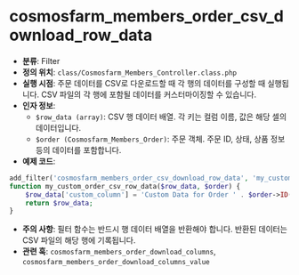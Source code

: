 # cosmosfarm_members_order_csv_download_row_data

- **분류**: Filter
- **정의 위치**: `class/Cosmosfarm_Members_Controller.class.php`
- **실행 시점**: 주문 데이터를 CSV로 다운로드할 때 각 행의 데이터를 구성할 때 실행됩니다. CSV 파일의 각 행에 포함될 데이터를 커스터마이징할 수 있습니다.
- **인자 정보**:
  - `$row_data (array)`: CSV 행 데이터 배열. 각 키는 컬럼 이름, 값은 해당 셀의 데이터입니다.
  - `$order (Cosmosfarm_Members_Order)`: 주문 객체. 주문 ID, 상태, 상품 정보 등의 데이터를 포함합니다.
- **예제 코드**:

```php
add_filter('cosmosfarm_members_order_csv_download_row_data', 'my_custom_order_csv_row_data', 10, 2);
function my_custom_order_csv_row_data($row_data, $order) {
    $row_data['custom_column'] = 'Custom Data for Order ' . $order->ID();
    return $row_data;
}
```

- **주의 사항**: 필터 함수는 반드시 행 데이터 배열을 반환해야 합니다. 반환된 데이터는 CSV 파일의 해당 행에 기록됩니다.
- **관련 훅**: `cosmosfarm_members_order_download_columns`, `cosmosfarm_members_order_download_columns_value`
